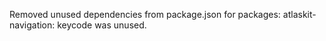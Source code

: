 Removed unused dependencies from package.json for packages: atlaskit-navigation: keycode was unused.